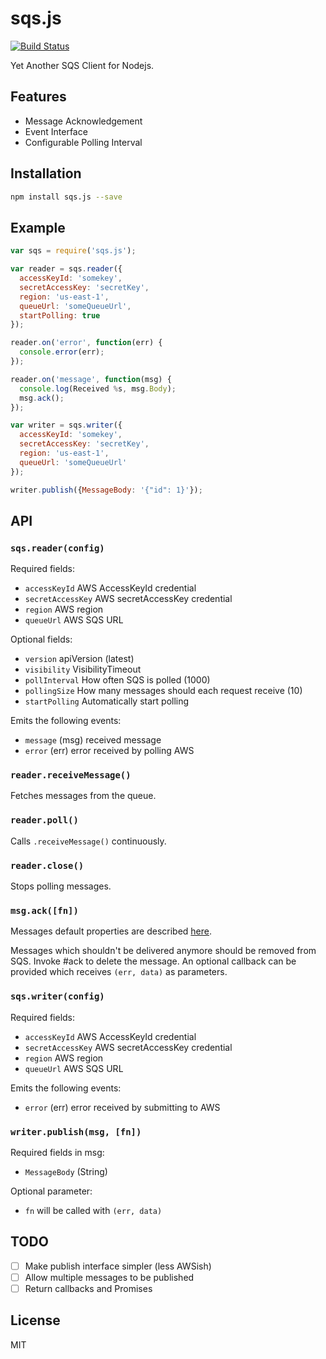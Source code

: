 # sqs.js
[![Build Status](https://travis-ci.org/elbuo8/sqs.js.svg)](https://travis-ci.org/elbuo8/sqs.js)

Yet Another SQS Client for Nodejs.

## Features

* Message Acknowledgement
* Event Interface
* Configurable Polling Interval

## Installation

```bash
npm install sqs.js --save
```

## Example

```js
var sqs = require('sqs.js');

var reader = sqs.reader({
  accessKeyId: 'somekey',
  secretAccessKey: 'secretKey',
  region: 'us-east-1',
  queueUrl: 'someQueueUrl',
  startPolling: true
});

reader.on('error', function(err) {
  console.error(err);
});

reader.on('message', function(msg) {
  console.log(Received %s, msg.Body);
  msg.ack();
});

var writer = sqs.writer({
  accessKeyId: 'somekey',
  secretAccessKey: 'secretKey',
  region: 'us-east-1',
  queueUrl: 'someQueueUrl'
});

writer.publish({MessageBody: '{"id": 1}'});

```

## API

### `sqs.reader(config)`

Required fields:
* `accessKeyId` AWS AccessKeyId credential
* `secretAccessKey` AWS secretAccessKey credential
* `region` AWS region
* `queueUrl` AWS SQS URL

Optional fields:
* `version` apiVersion (latest)
* `visibility` VisibilityTimeout
* `pollInterval` How often SQS is polled (1000)
* `pollingSize` How many messages should each request receive (10)
* `startPolling` Automatically start polling

Emits the following events:
* `message` (msg) received message
* `error` (err) error received by polling AWS

### `reader.receiveMessage()`

Fetches messages from the queue.

### `reader.poll()`

Calls `.receiveMessage()` continuously.

### `reader.close()`

Stops polling messages.

### `msg.ack([fn])`

Messages default properties are described [here](http://docs.aws.amazon.com/AWSJavaScriptSDK/latest/AWS/SQS.html#receiveMessage-property).

Messages which shouldn't be delivered anymore should be removed from SQS. Invoke #ack to delete the message. An optional callback can be provided which receives `(err, data)` as parameters.

### `sqs.writer(config)`

Required fields:
* `accessKeyId` AWS AccessKeyId credential
* `secretAccessKey` AWS secretAccessKey credential
* `region` AWS region
* `queueUrl` AWS SQS URL

Emits the following events:
* `error` (err) error received by submitting to AWS

### `writer.publish(msg, [fn])`

Required fields in msg:
* `MessageBody` (String)

Optional parameter:
* `fn` will be called with `(err, data)`

## TODO

- [ ] Make publish interface simpler (less AWSish)
- [ ] Allow multiple messages to be published
- [ ] Return callbacks and Promises

## License

MIT

